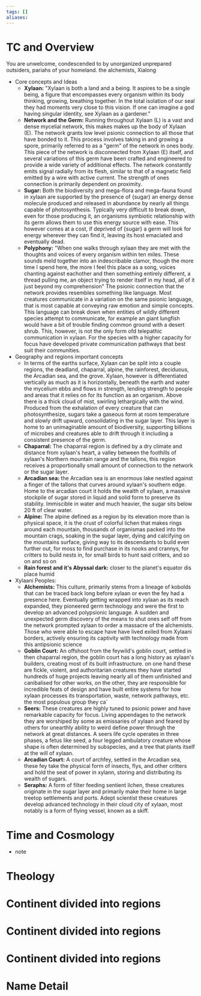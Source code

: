 ```yaml
---
tags: []
aliases:
---
```


 # TC and Overview

You are unwelcome, condescended to by unorganized unprepared outsiders, pariahs of your homeland. the alchemists, Xialong




 - Core concepts and Ideas
	 - **Xylaan:** "Xylaan is both a land and a being. It aspires to be a single being, a figure that encompasses every organism within its body thinking, growing, breathing together. In the total isolation of our seal they had moments very close to this vision. If one can imagine a god having singular identity, see Xylaan as a gardener."
	 - **Network and the Germ:** Running throughout Xylaan (L) is a vast and dense mycelial network, this makes makes up the body of Xylaan (E). The network grants low level psionic connection to all those that have bonded to it. This process involves taking in and growing a spore, primarily referred to as a "germ" of the network in ones body. This piece of the network is disconnected from Xylaan (E) itself, and several variations of this germ have been crafted and engineered to provide a wide variety of additional effects. The network constantly emits signal radially from its flesh, similar to that of a magnetic field emitted by a wire with active current. The strength of ones connection is primarily dependent on proximity.
	 - **Sugar:** Both the biodiversity and mega-flora and mega-fauna found in xylaan are supported by the presence of {sugar} an energy dense molecule produced and released in abundance by nearly all things capable of photosynthesis. Typically very difficult to break down, even for those producing it, an organisms symbiotic relationship with its germ allows them to use this energy source with ease. This however comes at a cost, if deprived of {sugar} a germ will look for energy wherever they can find it, leaving its host emaciated and eventually dead.
	 - **Polyphony:** "When one walks through xylaan they are met with the thoughts and voices of every organism within ten miles. These sounds meld together into an indescribable clamor, though the more time I spend here, the more I feel this place as a song, voices chanting against eachother and then something entirely different, a thread pulling me, an object trying to render itself in my head,  all of it just beyond my comprehension" The psionic connection that the network provides resembles something like language. Most creatures communicate in a variation on the same psionic language, that is most capable at conveying raw emotion and simple concepts. This language can break down when entities of wildly different species attempt to communicate, for example an giant lungfish would have a bit of trouble finding common ground with a desert shrub. This, however, is not the only form ofd telepathic communication in xylaan. For the species with a higher capacity for focus have developed private communication pathways that best suit their communities.
 - Geography and regions important concepts
	 - In terms of the earths surface, Xylaan can be split into a couple regions, the deadland, chaparral, alpine, the rainforest, deciduous, the Arcadian sea, and the grove. Xylaan, however is differentiated vertically as much as it is horizontally, beneath the earth and water the mycelium ebbs and flows in strength, lending strength to people and areas that it relies on for its function as an organism. Above there is a thick cloud of mist, swirling lethargically with the wind. Produced from the exhalation of every creature that can photosynthesize, sugars take a gaseous form at room temperature and slowly drift upward, consolidating in the sugar layer. This layer is home to an unimaginable amount of biodiversity, supporting billions of microbes and creatures able to drift through it including a consistent presence of the germ. 
	 - **Chaparral:** The chaparral region is defined by a dry climate and distance from xylaan's heart, a valley between the foothills of xylaan's Northern mountain range and the tallons, this region receives a proportionally small amount of connection to the network or the sugar layer. 
	 - **Arcadian sea:** the Arcadian sea is an enormous lake nestled against a finger of the tallons that curves around xylaan's southern edge. Home to the arcadian court it holds the wealth of xylaan, a massive stockpile of sugar stored in liquid and solid form to preserve its stability. Immiscible in water and much heavier, the sugar sits below 20 ft of clear water.
	 - **Alpine:** The alpine defined as a region by its elevation more than is physical space, it is the crust of colorful lichen that makes rings around each mountain, thousands of organismas packed into the mountain crags, soaking in the sugar layer, dying and calcifying on the mountains surface, giving way to its descendants to build even further out, for moss to find purchase in its nooks and crannys, for critters to build nests in, for small birds to hunt said critters, and so on and so on 
	 - **Rain forest and it's Abyssal dark:** closer to the planet's equator dis place humid 
 - Xylaani Peoples:
	 - **Alchemists:** This culture, primarily stems from a lineage of kobolds that can be traced back long before xylaan or even the fey had a presence here. Eventually getting wrapped into xylaan as its reach expanded, they pioneered germ technology and were the first to develop an advanced polypsionic language. A sudden and unexpected germ discovery of the means to shut ones self off from the network prompted xylaan to order a massacre of the alchemists. Those who were able to escape have have lived exiled from Xylaani borders, actively ensuring its captivity with technology made from this antipsionic science 
	 - **Goblin Court:** An offshoot from the feywild's goblin court, settled in then chaparral region, the goblin court has a long history as xylaan's builders, creating most of its built infrastructure. on one hand these are fickle, violent, and authoritarian creatures they have started hundreds of huge projects leaving nearly all of them unfinished and canibalised for other works, on the other, they are responsible for incredible feats of design and have built entire systems for how xylaan processes its transportation, waste, network pathways, etc. the most populous group they ca`
	 - **Seers:** These creatures are highly tuned to psionic power and have remarkable capacity for focus. Living appendages to the network they are worshiped by some as emissaries of xylaan and feared by others for unearthly ability to weird define power through the network at great distances. A seers life cycle operates in three phases, a fetus like seed, a four legged ambulatory creature whose shape is often determined by subspecies, and a tree that plants itself at the will of xylaan. 
	 - **Arcadian Court:** A court of archfey, settled in the Arcadian sea, these fey take the physical form of insects, flys, and other critters and hold the seat of power in xylann, storing and distributing its wealth of sugars. 
	 - **Seraphs:** A form of filter feeding sentient lichen, these creatures originate in the sugar layer and primarily make their home in large treetop settlements and ports. Adept scientist these creatures develop advanced technology in their cloud city  of xylaan, most notably is a form of flying vessel, known as a skiff. 
 # Time and Cosmology
 - note
 # Theology
 # Continent divided into regions
 # Continent divided into regions
 # Continent divided into regions
 # Name Detail
 
